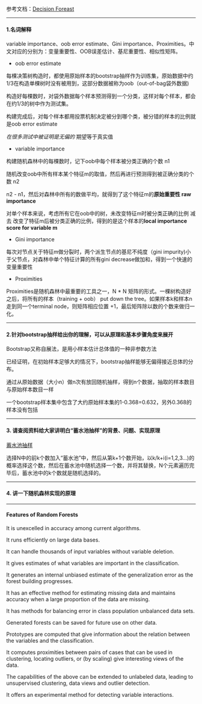 

参考文档：[Decision Foreast](http://www.stat.berkeley.edu/~breiman/RandomForests/cc_home.htm#workings)

----

#### 1.名词解释

variable importance、oob error estimate、Gini importance、Proximities。中文对应的分别为：变量重要性、OOB误差估计、基尼重要性、相似性矩阵。

+ oob error estimate

每棵决策树构造时，都使用原始样本的bootstrap抽样作为训练集，原始数据中约1/3在构造单棵树时没有被用到，这部分数据被称为oob（out-of-bag袋外数据)

构造好每棵数时，对袋外数据每个样本预测得到一个分类，这样对每个样本，都会在约1/3的树中作为测试集。

构建完成后，对每个样本都用投票机制决定被分到哪个类，被分错的样本的比例就是oob error estimate 

*在很多测试中被证明是无偏的* 期望等于真实值

+ variable importance

构建随机森林中的每棵数时，记下oob中每个样本被分类正确的个数 n1

随机改变oob中所有样本某个特征m的取值，然后再进行预测得到被正确分类的个数 n2

n2 - n1，然后对森林中所有的数做平均，就得到了这个特征m的**原始重要性 raw importance**

对单个样本来说，考虑所有它在oob中的树，未改变特征m时被分类正确的比例 减去 改变了特征m后被分类正确的比例，得到的是这个样本的**local importance score for variable m**


+ Gini importance

每次对节点关于特征m做分裂时，两个派生节点的基尼不纯度（gini impurity)小于父节点，对森林中单个特征计算的所有gini decrease做加和，得到一个快速的变量重要性

+ Proximities

Proximities是随机森林中最重要的工具之一，N * N 矩阵的形式。一棵树构造好之后，将所有的样本（training + oob） put down the tree。如果样本k和样本n走到同一个terminal node，则矩阵相应位置 +1，最后矩阵除以数的个数来做归一化。


----

#### 2.针对bootstrap抽样给出你的理解，可以从原理和基本步骤角度来展开

Bootstrap又称自展法，是用小样本估计总体值的一种非参数方法

已经证明，在初始样本足够大的情况下，bootstrap抽样能够无偏得接近总体的分布。

通过从原始数据（大小n）做n次有放回随机抽样，得到n个数据，抽取的样本数目与原始样本数目一样 

一个bootstrap样本集中包含了大约原始样本集的1-0.368=0.632，另外0.368的样本没有包括

----

#### 3.	请查阅资料给大家讲明白“蓄水池抽样”的背景、问题、实现原理

[蓄水池抽样](http://blog.csdn.net/huagong_adu/article/details/7619665)

选择N中的前k个数加入“蓄水池”中，然后从第k+1个数开始，以k/k+i(i=1,2,3...)的概率选择这个数，然后在蓄水池中随机选择一个数，并将其替换，N个元素遍历完毕后，蓄水池中的k个数就是随机选择的。

----

#### 4. 讲一下随机森林实现的原理



----

#### Features of Random Forests

It is unexcelled in accuracy among current algorithms.

It runs efficiently on large data bases.

It can handle thousands of input variables without variable deletion.

It gives estimates of what variables are important in the classification.

It generates an internal unbiased estimate of the generalization error as the forest building progresses.

It has an effective method for estimating missing data and maintains accuracy when a large proportion of the data are missing.

It has methods for balancing error in class population unbalanced data sets.

Generated forests can be saved for future use on other data.

Prototypes are computed that give information about the relation between the variables and the classification.

It computes proximities between pairs of cases that can be used in clustering, locating outliers, or (by scaling) give interesting views of the data.

The capabilities of the above can be extended to unlabeled data, leading to unsupervised clustering, data views and outlier detection.

It offers an experimental method for detecting variable interactions.








